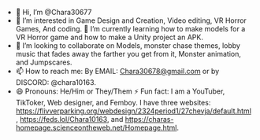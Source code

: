 - 👋 Hi, I’m @Chara30677
- 👀 I’m interested in Game Design and Creation, Video editing, VR Horror Games, And coding.
🌱 I’m currently learning how to make models for a VR Horror game and how to make a Unity project an APK.
- 💞️ I’m looking to collaborate on Models, monster chase themes, lobby music that fades away the farther you get from it, Monster animation, and Jumpscares.
- 📫 How to reach me: By EMAIL: Chara30678@gmail.com or by DISCORD: @chara10163.
- 😄 Pronouns: He/Him or They/Them
⚡ Fun fact: I am a YouTuber, TikToker, Web designer, and Femboy. I have three websites: https://flivverparking.org/webdesign/2324period1/27chevja/default.html, https://feds.lol/Chara10163, and https://charas-homepage.scienceontheweb.net/Homepage.html.
